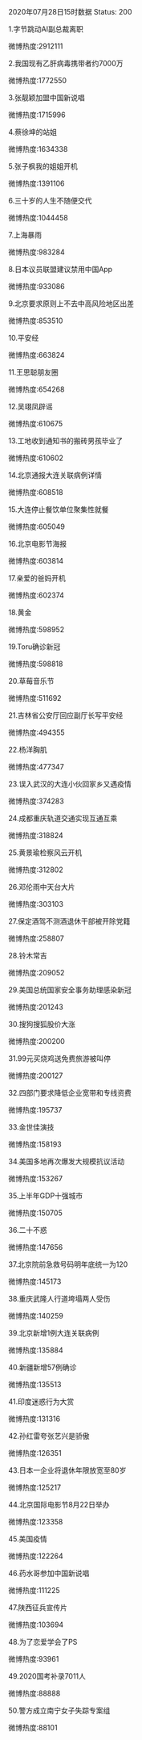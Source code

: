 2020年07月28日15时数据
Status: 200

1.字节跳动AI副总裁离职

微博热度:2912111

2.我国现有乙肝病毒携带者约7000万

微博热度:1772550

3.张靓颖加盟中国新说唱

微博热度:1715996

4.蔡徐坤的站姐

微博热度:1634338

5.张子枫我的姐姐开机

微博热度:1391106

6.三十岁的人生不随便交代

微博热度:1044458

7.上海暴雨

微博热度:983284

8.日本议员联盟建议禁用中国App

微博热度:933086

9.北京要求原则上不去中高风险地区出差

微博热度:853510

10.平安经

微博热度:663824

11.王思聪朋友圈

微博热度:654268

12.吴翊凤辟谣

微博热度:610675

13.工地收到通知书的搬砖男孩毕业了

微博热度:610602

14.北京通报大连关联病例详情

微博热度:608518

15.大连停止餐饮单位聚集性就餐

微博热度:605049

16.北京电影节海报

微博热度:603814

17.亲爱的爸妈开机

微博热度:602374

18.黄金

微博热度:598952

19.Toru确诊新冠

微博热度:598818

20.草莓音乐节

微博热度:511692

21.吉林省公安厅回应副厅长写平安经

微博热度:494355

22.杨洋胸肌

微博热度:477347

23.误入武汉的大连小伙回家乡又遇疫情

微博热度:374283

24.成都重庆轨道交通实现互通互乘

微博热度:318824

25.黄景瑜检察风云开机

微博热度:312802

26.邓伦雨中天台大片

微博热度:303103

27.保定酒驾不测酒退休干部被开除党籍

微博热度:258807

28.铃木常吉

微博热度:209052

29.美国总统国家安全事务助理感染新冠

微博热度:201243

30.搜狗搜狐股价大涨

微博热度:200200

31.99元买烧鸡送免费旅游被叫停

微博热度:200127

32.四部门要求降低企业宽带和专线资费

微博热度:195737

33.金世佳演技

微博热度:158193

34.美国多地再次爆发大规模抗议活动

微博热度:153267

35.上半年GDP十强城市

微博热度:150705

36.二十不惑

微博热度:147656

37.北京院前急救号码明年底统一为120

微博热度:145173

38.重庆武隆人行道垮塌两人受伤

微博热度:140259

39.北京新增1例大连关联病例

微博热度:135884

40.新疆新增57例确诊

微博热度:135513

41.印度迷惑行为大赏

微博热度:131316

42.孙红雷夸张艺兴是骄傲

微博热度:126351

43.日本一企业将退休年限放宽至80岁

微博热度:125217

44.北京国际电影节8月22日举办

微博热度:123358

45.美国疫情

微博热度:122264

46.药水哥参加中国新说唱

微博热度:111225

47.陕西征兵宣传片

微博热度:103694

48.为了恋爱学会了PS

微博热度:93961

49.2020国考补录7011人

微博热度:88888

50.警方成立南宁女子失踪专案组

微博热度:88101

